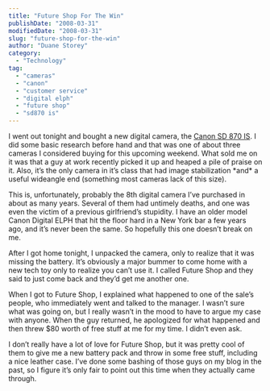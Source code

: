 ```yaml
---
title: "Future Shop For The Win"
publishDate: "2008-03-31"
modifiedDate: "2008-03-31"
slug: "future-shop-for-the-win"
author: "Duane Storey"
category:
  - "Technology"
tag:
  - "cameras"
  - "canon"
  - "customer service"
  - "digital elph"
  - "future shop"
  - "sd870 is"
---
```


I went out tonight and bought a new digital camera, the [Canon SD 870 IS](http://www.dpreview.com/reviews/canonsd870is/). I did some basic research before hand and that was one of about three cameras I considered buying for this upcoming weekend. What sold me on it was that a guy at work recently picked it up and heaped a pile of praise on it. Also, it’s the only camera in it’s class that had image stabilization \*and\* a useful wideangle end (something most cameras lack of this size).

This is, unfortunately, probably the 8th digital camera I’ve purchased in about as many years. Several of them had untimely deaths, and one was even the victim of a previous girlfriend’s stupidity. I have an older model Canon Digital ELPH that hit the floor hard in a New York bar a few years ago, and it’s never been the same. So hopefully this one doesn’t break on me.

After I got home tonight, I unpacked the camera, only to realize that it was missing the battery. It’s obviously a major bummer to come home with a new tech toy only to realize you can’t use it. I called Future Shop and they said to just come back and they’d get me another one.

When I got to Future Shop, I explained what happened to one of the sale’s people, who immediately went and talked to the manager. I wasn’t sure what was going on, but I really wasn’t in the mood to have to argue my case with anyone. When the guy returned, he apologized for what happened and then threw $80 worth of free stuff at me for my time. I didn’t even ask.

I don’t really have a lot of love for Future Shop, but it was pretty cool of them to give me a new battery pack and throw in some free stuff, including a nice leather case. I’ve done some bashing of those guys on my blog in the past, so I figure it’s only fair to point out this time when they actually came through.